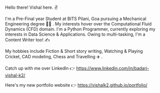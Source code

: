 Hello there! Vishal here. :v:

I'm a Pre-Final year Student at BITS Pilani, Goa pursuing a Mechanical Engineering degree :man_student: . My interests hover over the Computational Fluid Dynamics (CFD) domain.
I'm a Python Programmer, currently exploring my interests in Data Science & Applications.
Owing to multi-tasking, I'm a Content Writer too! :writing_hand:

My hobbies include Fiction & Short story writing, Watching & Playing Cricket, CAD modeling, Chess and Travelling :airplane: .

Catch up with me over LinkedIn :point_right: https://www.linkedin.com/in/badari-vishal-k2/

Here's my new portfolio website :point_right: https://vishalk2.github.io/portfolio/
